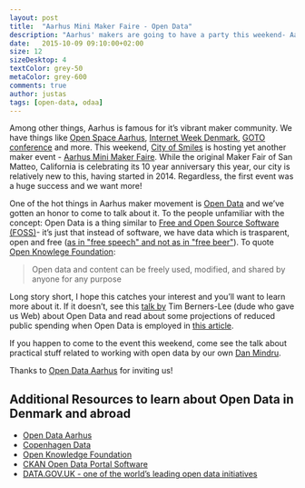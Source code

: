 ```yaml
---
layout: post
title:  "Aarhus Mini Maker Faire - Open Data"
description: "Aarhus' makers are going to have a party this weekend- Aarhus Mini Maker Faire! Come see our presentation about Open Data and say hi :)"
date:   2015-10-09 09:10:00+02:00
size: 12
sizeDesktop: 4
textColor: grey-50
metaColor: grey-600
comments: true
author: justas
tags: [open-data, odaa]
---
```


Among other things, Aarhus is famous for it’s vibrant maker community. We have things like [Open Space Aarhus][osaa], [Internet Week Denmark][iwd], [GOTO conference][goto] and more. This weekend, [City of Smiles][aarhus] is hosting yet another maker event - [Aarhus Mini Maker Faire][mini-maker-faire]. While the original Maker Fair of San Matteo, California is celebrating its 10 year anniversary this year, our city is relatively new to this, having started in 2014. Regardless, the first event was a huge success and we want more!

One of the hot things in Aarhus maker movement is [Open Data][open-data] and we’ve gotten an honor to come to talk about it. To the people unfamiliar with the concept: Open Data is a thing similar to [Free and Open Source Software (FOSS)][foss]- it’s just that instead of software, we have data which is trasparent, open and free ([as in "free speech" and not as in "free beer"][gratis-libre]). To quote [Open Knowlege Foundation][okfn-open-definition]:

> Open data and content can be freely used, modified, and shared by anyone for any purpose

Long story short, I hope this catches your interest and you’ll want to learn more about it. If it doesn’t, see this [talk by][timbl-open-data] Tim Berners-Lee (dude who gave us Web) about Open Data and read about some projections of reduced public spending when Open Data is employed in [this article][eu-open-data].

If you happen to come to the event this weekend, come see the talk about practical stuff related to working with open data by our own [Dan Mindru][dan].

Thanks to [Open Data Aarhus][odaa] for inviting us!

## Additional Resources to learn about Open Data in Denmark and abroad

- [Open Data Aarhus][odaa]
- [Copenhagen Data][datakk]
- [Open Knowledge Foundation][okfn]
- [CKAN Open Data Portal Software][ckan]
- [DATA.GOV.UK - one of the world’s leading open data initiatives][dgu]

[aarhus]: http://www.euregme.com/pre/aarhus-city-of-smiles/
[ckan]: http://ckan.org/
[dan]: https://twitter.com/d4m1n
[datakk]: http://data.kk.dk/
[dgu]: https://data.gov.uk/
[eu-open-data]: http://www.theguardian.com/public-leaders-network/blog/2012/jul/10/european-governments-race-open-data
[foss]: https://en.wikipedia.org/wiki/Free_and_open-source_software
[goto]: http://gotocon.com/
[gratis-libre]: https://en.wikipedia.org/wiki/Gratis_versus_libre
[iwd]: http://internetweekdenmark.com/
[mini-maker-faire]: http://makerfaireaarhus.dk/
[odaa]: http://www.odaa.dk/
[okfn-open-definition]: http://opendefinition.org/
[okfn]: https://okfn.org/
[open-data]: https://en.wikipedia.org/wiki/Open_data
[osaa]: http://osaa.dk/
[timbl-open-data]: https://www.ted.com/talks/tim_berners_lee_the_year_open_data_went_worldwide?language=en
